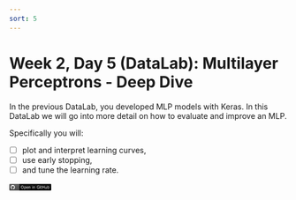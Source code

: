 ```yaml
---
sort: 5
---
```


# Week 2, Day 5 (DataLab): Multilayer Perceptrons - Deep Dive

In the previous DataLab, you developed MLP models with Keras. In this DataLab we will go into more detail on how to evaluate and improve an MLP. 

Specifically you will:

- [ ] plot and interpret learning curves,
- [ ] use early stopping,
- [ ] and tune the learning rate.

[<img src="./images/githubbadge.png" alt="GitHub" width="15%"/>](https://github.com/BredaUniversityADSAI/2022-23-Y1-BlockC/blob/main/DataLabs/W2-DL2/W2-DL2-MLP-Student-Notebook.ipynb)
